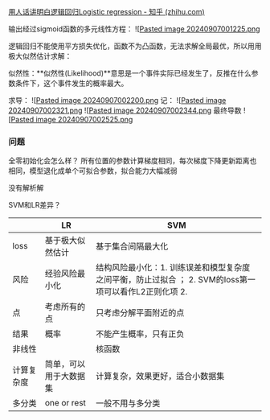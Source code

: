 [用人话讲明白逻辑回归Logistic regression - 知乎 (zhihu.com)](https://zhuanlan.zhihu.com/p/139122386)

输出经过sigmoid函数的多元线性方程：
![[Pasted image 20240907001225.png](image/Pasted%20image%2020240907001225.png)


逻辑回归不能使用平方损失优化，函数不为凸函数，无法求解全局最优，所以用用极大似然估计求解：

似然性：**似然性(Likelihood)**意思是一个事件实际已经发生了，反推在什么参数条件下，这个事件发生的概率最大。

求导：
![[Pasted image 20240907002200.png](image/Pasted%20image%2020240907002200.png)
记：
![[Pasted image 20240907002321.png](image/Pasted%20image%2020240907002321.png)
![[Pasted image 20240907002344.png](image/Pasted%20image%2020240907002344.png)
最终导数
![[Pasted image 20240907002525.png](image/Pasted%20image%2020240907002525.png)

### 问题

全零初始化会怎么样？
所有位置的参数计算梯度相同，每次梯度下降更新距离也相同，模型退化成单个可拟合参数，拟合能力大幅减弱

没有解析解

SVM和LR差异？

|       | LR          | SVM                                                           |
| ----- | ----------- | ------------------------------------------------------------- |
| loss  | 基于极大似然估计    | 基于集合间隔最大化                                                     |
| 风险    | 经验风险最小化     | 结构风险最小化：1. 训练误差和模型复杂度之间平衡，防止过拟合 ； 2. SVM的loss第一项可以看作L2正则化项 2. |
| 点     | 考虑所有的点      | 只考虑分解平面附近的点                                                   |
| 结果    | 概率          | 不能产生概率，只有正负                                                   |
| 非线性   |             | 核函数                                                           |
| 计算复杂度 | 简单，可以用于大数据集 | 计算复杂，效果更好，适合小数据集                                              |
| 多分类   | one or rest | 一般不用与多分类                                                      |
